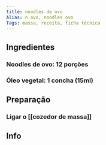 ```yaml
---
title: noodles de ovo
Alias: n ovo, noodles ovo
Tags: massa, receita, ficha técnica
---
```


## Ingredientes
### Noodles de ovo: 12 porções
### Óleo vegetal: 1 concha (15ml)
## Preparação
### Ligar o [[cozedor de massa]]
## Info